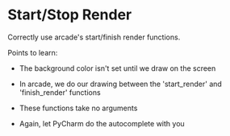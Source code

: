 # Start/Stop Render

Correctly use arcade's start/finish render functions.

Points to learn:

- The background color isn't set until we draw on the screen

- In arcade, we do our drawing between the 'start_render' and
  'finish_render' functions

- These functions take no arguments

- Again, let PyCharm do the autocomplete with you
